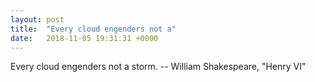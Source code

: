 ```yaml
---
layout: post
title:  "Every cloud engenders not a"
date:   2018-11-05 19:31:31 +0000
---
```

Every cloud engenders not a storm.
		-- William Shakespeare, "Henry VI"

